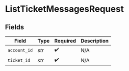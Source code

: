 # ListTicketMessagesRequest


## Fields

| Field              | Type               | Required           | Description        |
| ------------------ | ------------------ | ------------------ | ------------------ |
| `account_id`       | *str*              | :heavy_check_mark: | N/A                |
| `ticket_id`        | *str*              | :heavy_check_mark: | N/A                |